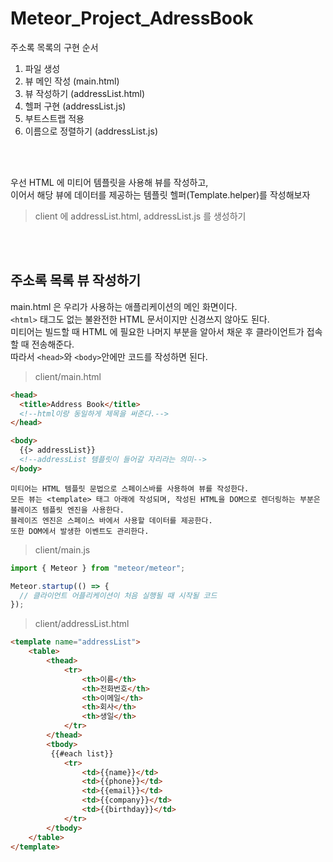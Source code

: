 # Meteor_Project_AdressBook

주소록 목록의 구현 순서

1.  파일 생성
2.  뷰 메인 작성 (main.html)
3.  뷰 작성하기 (addressList.html)
4.  헬퍼 구현 (addressList.js)
5.  부트스트랩 적용
6.  이름으로 정렬하기 (addressList.js)

<br/><br/>

우선 HTML 에 미티어 템플릿을 사용해 뷰를 작성하고,<br/>
이어서 해당 뷰에 데이터를 제공하는 템플릿 헬퍼(Template.helper)를 작성해보자<br/>

> client 에 addressList.html, addressList.js 를 생성하기

<br/><br/>

## 주소록 목록 뷰 작성하기

main.html 은 우리가 사용하는 애플리케이션의 메인 화면이다.<br/>
`<html>` 태그도 없는 불완전한 HTML 문서이지만 신경쓰지 않아도 된다.<br/>
미티어는 빌드할 때 HTML 에 필요한 나머지 부분을 알아서 채운 후 클라이언트가 접속할 때 전송해준다.<br/>
따라서 `<head>`와 `<body>`안에만 코드를 작성하면 된다.<br/>

> client/main.html

```html
<head>
  <title>Address Book</title>
  <!--html이랑 동일하게 제목을 써준다.-->
</head>

<body>
  {{> addressList}}
  <!--addressList 템플릿이 들어갈 자리라는 의미-->
</body>
```

```
미티어는 HTML 템플릿 문법으로 스페이스바를 사용하여 뷰를 작성한다.
모든 뷰는 <template> 태그 아래에 작성되며, 작성된 HTML을 DOM으로 렌더링하는 부분은
블레이즈 템플릿 엔진을 사용한다.
블레이즈 엔진은 스페이스 바에서 사용할 데이터를 제공한다.
또한 DOM에서 발생한 이벤트도 관리한다.
```

> client/main.js

```js
import { Meteor } from "meteor/meteor";

Meteor.startup(() => {
  // 클라이언트 어플리케이션이 처음 실행될 때 시작될 코드
});
```

> client/addressList.html

```html
<template name="addressList">
    <table>
        <thead>
            <tr>
                <th>이름</th>
                <th>전화번호</th>
                <th>이메일</th>
                <th>회사</th>
                <th>생일</th>
            </tr>
        </thead>
        <tbody>
         {{#each list}}
            <tr>
                <td>{{name}}</td>
                <td>{{phone}}</td>
                <td>{{email}}</td>
                <td>{{company}}</td>
                <td>{{birthday}}</td>
            </tr>
        </tbody>
    </table>
</template>
```
